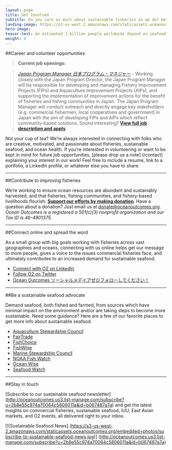 ```yaml
---
layout: page 
title: Get Involved
subtitle: Do you care as much about sustainable fisheries as we do? Here are a few ways to contribute.
landing-image: https://s3-us-west-2.amazonaws.com/staticassets.oceanoutcomes.org/rollover+images/join-our-team-rollover.jpg
hero-image:
teaser-text: An estimated 3 billion people worldwide depend on seafood as their primary source of protein. Seafood plays a vital role in food security, ocean health, and local economies. Here’s what you can do to get involved and support more sustainable fisheries.
weight: 4
---
```

##Career and volunteer opportunities

> **Current job openings:**  

> <a href="https://ocean-outcomes.workable.com/jobs/681426" target="_blank">*Japan Program Manager 日本プログラム・マネジャー*</a> - Working closely with the Japan Program Director, the Japan Program Manager will be responsible for developing and managing Fishery Improvement Projects (FIPs) and Aquaculture Improvement Projects (AIPs), and supporting the implementation of improvement actions for the benefit of fisheries and fishing communities in Japan. The Japan Program Manager will conduct outreach and directly engage key stakeholders (e.g. commercial fishermen, local cooperatives and government) in Japan with the aim of developing FIPs and AIPs which reflect community-based solutions. Sound interesting? <a href="https://ocean-outcomes.workable.com/jobs/681426" target="_blank">**View full job description and apply**</a>.

Not your cup of tea? We’re always interested in connecting with folks who are creative, motivated, and passionate about fisheries, sustainable seafood, and ocean health. If you’re interested in volunteering or want to be kept in mind for future job opportunities, [please drop us a note] (/contact) explaining your interest in our work! Feel free to include a resume, link to a portfolio, a LinkedIn profile, or whatever else you have to share.

-----
##Contribute to improving fisheries

We’re working to ensure ocean resources are abundant and sustainably harvested, and that fisheries, fishing communities, and fishery-based livelihoods flourish. <a href="https://www.paypal.com/cgi-bin/webscr?cmd=_s-xclick&hosted_button_id=M6GDSMR3CKSWJ" target="_blank">**Support our efforts by making donation**</a>. Have a question about a donation? Just email us at <a href="donate@oceanoutcomes.org">donate@oceanoutcomes.org</a>. *Ocean Outcomes is a registered a 501(c)(3) nonprofit organization and our Tax ID is 46-4901375.*

-----
##Connect online and spread the word 

As a small group with big goals working with fisheries across vast geographies and oceans, connecting with us online helps get our message to more people, gives a voice to the issues commercial fisheries face, and ultimately contributes to an increased demand for sustainable seafood.

 * <a href="https://www.linkedin.com/company/oceanoutcomes/" target="_blank">Connect with O2 on LinkedIn</a>
 * <a href="http://www.twitter.com/oceanoutcomes" target="_blank">Follow O2 on Twitter</a>
 * <a href="https://www.facebook.com/oceanoutcomes" target="_blank">Ocean Outcomes ソーシャルメデイアぜひフォローしてください！</a>

-----
##Be a sustainable seafood advocate

Demand seafood, both fished and farmed, from sources which have minimal impact on the environment and/or are taking steps to become more sustainable. Need some guidance? Here are a few of our favorite places to get more info about sustainable seafood.
  
 * <a href="http://www.asc-aqua.org/" target="_blank">Aquaculture Stewardship Council</a>
 * <a href="http://fairtradeusa.org/certification/producers/seafood" target="_blank">FairTrade</a>
 * <a href="http://www.fishchoice.com/" target="_blank">FishChoice</a>
 * <a href="https://www.fishwise.org" target="_blank">FishWise</a>
 * <a href="https://www.msc.org/" target="_blank">Marine Stewardship Council</a>
 * <a href="http://www.fishwatch.gov/" target="_blank">NOAA Fish Watch</a>
 * <a href="http://www.oceanwise.ca/seafood" target="_blank">Ocean Wise</a>
 * <a href="http://www.seafoodwatch.org/" target="_blank">Seafood Watch</a>

-----
##Stay in touch

[Subscribe to our sustainable seafood newsletter] (http://oceanoutcomes.us3.list-manage.com/subscribe?u=2b8e55c974a70064c5806011a&id=b067487a7a) and get the latest insights on commercial fisheries, sustainable seafood, IUU, East Asian markets, and O2 events, all delivered right to your inbox. 

[![Sustainable Seafood News]
(https://s3-us-west-2.amazonaws.com/staticassets.oceanoutcomes.org/embedded+photos/subscribe-to-sustainable-seafood-news.jpg)] (http://oceanoutcomes.us3.list-manage.com/subscribe?u=2b8e55c974a70064c5806011a&id=b067487a7a)
